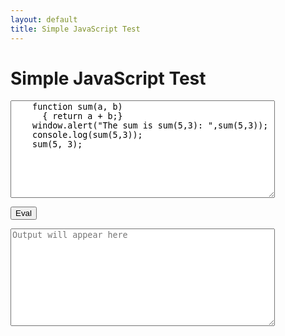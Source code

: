```yaml
---
layout: default
title: Simple JavaScript Test
---
```


# Simple JavaScript Test

<textarea cols="50" rows="10" id="input" placeholder="Enter your JavaScript code here">
    function sum(a, b)
      { return a + b;} 
    window.alert("The sum is sum(5,3): ",sum(5,3));
    console.log(sum(5,3));
    sum(5, 3);
</textarea>
<button onclick="runCode()">Eval</button>
<textarea cols="50" rows="10" id="The output  (after pressing "Eval" ) to be displayed here" readonly placeholder="Output will appear here"></textarea>

<script>
    function runCode() {
        try {
            var input = document.getElementById("input").value;
            var result = eval(input);
            document.getElementById("output").value = result;
        } catch (error) {
            document.getElementById("output").value = "Error: " + error.message;
        }
    }
</script>

